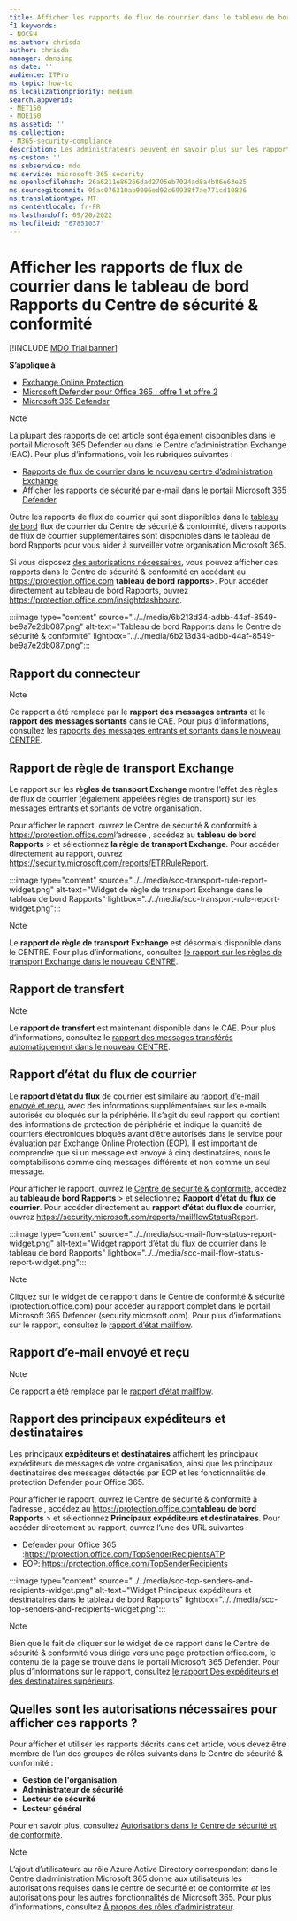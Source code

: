 ```yaml
---
title: Afficher les rapports de flux de courrier dans le tableau de bord Rapports
f1.keywords:
- NOCSH
ms.author: chrisda
author: chrisda
manager: dansimp
ms.date: ''
audience: ITPro
ms.topic: how-to
ms.localizationpriority: medium
search.appverid:
- MET150
- MOE150
ms.assetid: ''
ms.collection:
- M365-security-compliance
description: Les administrateurs peuvent en savoir plus sur les rapports de flux de courrier disponibles dans le tableau de bord Rapports du Centre de sécurité & conformité.
ms.custom: ''
ms.subservice: mdo
ms.service: microsoft-365-security
ms.openlocfilehash: 26a6211e86266dad2705eb7024ad8a4b86e63e25
ms.sourcegitcommit: 95ac076310ab9006ed92c69938f7ae771cd10826
ms.translationtype: MT
ms.contentlocale: fr-FR
ms.lasthandoff: 09/20/2022
ms.locfileid: "67851037"
---
```

# <a name="view-mail-flow-reports-in-the-reports-dashboard-in-security--compliance-center"></a>Afficher les rapports de flux de courrier dans le tableau de bord Rapports du Centre de sécurité & conformité

[!INCLUDE [MDO Trial banner](../includes/mdo-trial-banner.md)]

**S’applique à**
- [Exchange Online Protection](exchange-online-protection-overview.md)
- [Microsoft Defender pour Office 365 : offre 1 et offre 2](defender-for-office-365.md)
- [Microsoft 365 Defender](../defender/microsoft-365-defender.md)

> [!NOTE]
>
> La plupart des rapports de cet article sont également disponibles dans le portail Microsoft 365 Defender ou dans le Centre d’administration Exchange (EAC). Pour plus d’informations, voir les rubriques suivantes :
>
> - [Rapports de flux de courrier dans le nouveau centre d’administration Exchange](/exchange/monitoring/mail-flow-reports/mail-flow-reports)
> - [Afficher les rapports de sécurité par e-mail dans le portail Microsoft 365 Defender](view-email-security-reports.md)

Outre les rapports de flux de courrier qui sont disponibles dans le [tableau de bord](mail-flow-insights-v2.md) flux de courrier du Centre de sécurité & conformité, divers rapports de flux de courrier supplémentaires sont disponibles dans le tableau de bord Rapports pour vous aider à surveiller votre organisation Microsoft 365.

Si vous disposez [des autorisations nécessaires](#what-permissions-are-needed-to-view-these-reports), vous pouvez afficher ces rapports dans le Centre de sécurité & conformité en accédant au <https://protection.office.com> **tableau de bord** **rapports**\>. Pour accéder directement au tableau de bord Rapports, ouvrez <https://protection.office.com/insightdashboard>.

:::image type="content" source="../../media/6b213d34-adbb-44af-8549-be9a7e2db087.png" alt-text="Tableau de bord Rapports dans le Centre de sécurité & conformité" lightbox="../../media/6b213d34-adbb-44af-8549-be9a7e2db087.png":::

## <a name="connector-report"></a>Rapport du connecteur

> [!NOTE]
> Ce rapport a été remplacé par le **rapport des messages entrants** et le **rapport des messages sortants** dans le CAE. Pour plus d’informations, consultez les [rapports des messages entrants et sortants dans le nouveau CENTRE](/exchange/monitoring/mail-flow-reports/mfr-inbound-messages-and-outbound-messages-reports).

## <a name="exchange-transport-rule-report"></a>Rapport de règle de transport Exchange

Le rapport sur les **règles de transport Exchange** montre l’effet des règles de flux de courrier (également appelées règles de transport) sur les messages entrants et sortants de votre organisation.

Pour afficher le rapport, ouvrez le Centre de sécurité & conformité à <https://protection.office.com>l’adresse , accédez au **tableau de bord** **Rapports** \> et sélectionnez **la règle de transport Exchange**. Pour accéder directement au rapport, ouvrez <https://security.microsoft.com/reports/ETRRuleReport>.

:::image type="content" source="../../media/scc-transport-rule-report-widget.png" alt-text="Widget de règle de transport Exchange dans le tableau de bord Rapports" lightbox="../../media/scc-transport-rule-report-widget.png":::

> [!NOTE]
> Le **rapport de règle de transport Exchange** est désormais disponible dans le CENTRE. Pour plus d’informations, consultez [le rapport sur les règles de transport Exchange dans le nouveau CENTRE](/exchange/monitoring/mail-flow-reports/mfr-exchange-transport-rule-report).

## <a name="forwarding-report"></a>Rapport de transfert

> [!NOTE]
> Le **rapport de transfert** est maintenant disponible dans le CAE. Pour plus d’informations, consultez le [rapport des messages transférés automatiquement dans le nouveau CENTRE](/exchange/monitoring/mail-flow-reports/mfr-auto-forwarded-messages-report).

## <a name="mailflow-status-report"></a>Rapport d’état du flux de courrier

Le **rapport d’état du flux** de courrier est similaire au [rapport d’e-mail envoyé et reçu](#sent-and-received-email-report), avec des informations supplémentaires sur les e-mails autorisés ou bloqués sur la périphérie. Il s’agit du seul rapport qui contient des informations de protection de périphérie et indique la quantité de courriers électroniques bloqués avant d’être autorisés dans le service pour évaluation par Exchange Online Protection (EOP). Il est important de comprendre que si un message est envoyé à cinq destinataires, nous le comptabilisons comme cinq messages différents et non comme un seul message.

Pour afficher le rapport, ouvrez le [Centre de sécurité & conformité](https://protection.office.com), accédez au **tableau de bord** **Rapports** \> et sélectionnez **Rapport d’état du flux de courrier**. Pour accéder directement au **rapport d’état du flux de** courrier, ouvrez <https://security.microsoft.com/reports/mailflowStatusReport>.

:::image type="content" source="../../media/scc-mail-flow-status-report-widget.png" alt-text="Widget rapport d’état du flux de courrier dans le tableau de bord Rapports" lightbox="../../media/scc-mail-flow-status-report-widget.png":::

> [!NOTE]
> Cliquez sur le widget de ce rapport dans le Centre de conformité & sécurité (protection.office.com) pour accéder au rapport complet dans le portail Microsoft 365 Defender (security.microsoft.com). Pour plus d’informations sur le rapport, consultez le [rapport d’état mailflow](view-email-security-reports.md#mailflow-status-report).

## <a name="sent-and-received-email-report"></a>Rapport d’e-mail envoyé et reçu

> [!NOTE]
> Ce rapport a été remplacé par le [rapport d’état mailflow](#mailflow-status-report).

## <a name="top-senders-and-recipients-report"></a>Rapport des principaux expéditeurs et destinataires

Les principaux **expéditeurs et destinataires** affichent les principaux expéditeurs de messages de votre organisation, ainsi que les principaux destinataires des messages détectés par EOP et les fonctionnalités de protection Defender pour Office 365.

Pour afficher le rapport, ouvrez le Centre de sécurité & conformité à l’adresse , accédez au <https://protection.office.com>**tableau de bord** **Rapports** \> et sélectionnez **Principaux expéditeurs et destinataires**. Pour accéder directement au rapport, ouvrez l’une des URL suivantes :

- Defender pour Office 365 :<https://protection.office.com/TopSenderRecipientsATP>
- EOP: <https://protection.office.com/TopSenderRecipients>

:::image type="content" source="../../media/scc-top-senders-and-recipients-widget.png" alt-text="Widget Principaux expéditeurs et destinataires dans le tableau de bord Rapports" lightbox="../../media/scc-top-senders-and-recipients-widget.png":::

> [!NOTE]
> Bien que le fait de cliquer sur le widget de ce rapport dans le Centre de sécurité & conformité vous dirige vers une page protection.office.com, le contenu de la page se trouve dans le portail Microsoft 365 Defender. Pour plus d’informations sur le rapport, consultez [le rapport Des expéditeurs et des destinataires supérieurs](view-email-security-reports.md#top-senders-and-recipients-report).

## <a name="what-permissions-are-needed-to-view-these-reports"></a>Quelles sont les autorisations nécessaires pour afficher ces rapports ?

Pour afficher et utiliser les rapports décrits dans cet article, vous devez être membre de l’un des groupes de rôles suivants dans le Centre de sécurité & conformité :

- **Gestion de l'organisation**
- **Administrateur de sécurité**
- **Lecteur de sécurité**
- **Lecteur général**

Pour en savoir plus, consultez [Autorisations dans le Centre de sécurité et de conformité](permissions-in-the-security-and-compliance-center.md).

> [!NOTE]
> L’ajout d’utilisateurs au rôle Azure Active Directory correspondant dans le Centre d’administration Microsoft 365 donne aux utilisateurs les autorisations requises dans le centre de sécurité et de conformité _et_ les autorisations pour les autres fonctionnalités de Microsoft 365. Pour plus d’informations, consultez [À propos des rôles d’administrateur](../../admin/add-users/about-admin-roles.md).

